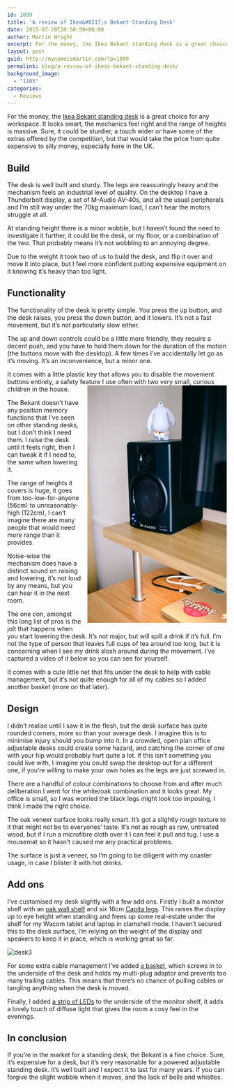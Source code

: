 ```yaml
---
id: 1099
title: 'A review of Ikea&#8217;s Bekant Standing Desk'
date: 2015-07-28T20:50:59+00:00
author: Martin Wright
excerpt: For the money, the Ikea Bekant standing desk is a great choice for any workspace. It looks smart, the mechanics feel right and the range of heights is massive.
layout: post
guid: http://mynameismartin.com/?p=1099
permalink: blog/a-review-of-ikeas-bekant-standing-desk/
background_image:
  - "1105"
categories:
  - Reviews
---
```

<p class="intro-para">
  For the money, the <a href="http://www.ikea.com/gb/en/catalog/products/S59061181/#/S09061188">Ikea Bekant standing desk</a> is a great choice for any workspace. It looks smart, the mechanics feel right and the range of heights is massive. Sure, it could be sturdier, a touch wider or have some of the extras offered by the competition, but that would take the price from quite expensive to silly money, especially here in the UK.
</p>

## Build

The desk is well built and sturdy. The legs are reassuringly heavy and the mechanism feels an industrial level of quality. On the desktop I have a Thunderbolt display, a set of M-Audio AV-40s, and all the usual peripherals and I’m still way under the 70kg maximum load, I can&#8217;t hear the motors struggle at all.

At standing height there is a minor wobble, but I haven’t found the need to investigate it further, it could be the desk, or my floor, or a combination of the two. That probably means it’s not wobbling to an annoying degree.

Due to the weight it took two of us to build the desk, and flip it over and move it into place, but I feel more confident putting expensive equipment on it knowing it&#8217;s heavy than too light.

## Functionality

The functionality of the desk is pretty simple. You press the up button, and the desk raises, you press the down button, and it lowers. It’s not a fast movement, but it’s not particularly slow either.

The up and down controls could be a little more friendly, they require a decent push, and you have to hold them down for the duration of the motion (the buttons move with the desktop). A few times I’ve accidentally let go as it’s moving. It’s an inconvenience, but a minor one.

It comes with a little plastic key that allows you to disable the movement buttons entirely, a safety feature I use often with two very small, curious children in the house.<img style="float: right; max-width: 320px; margin-left: 1em; margin-bottom: 1em;" src="/assets/img/blog-post-images/2015/07/desk2.jpg" alt="desk2" width="360" height="544" />

The Bekant doesn’t have any position memory functions that I’ve seen on other standing desks, but I don’t think I need them. I raise the desk until it feels right, then I can tweak it if I need to, the same when lowering it.

The range of heights it covers is huge, it goes from too-low-for-anyone (56cm) to unreasonably-high (122cm), I can’t imagine there are many people that would need more range than it provides.

Noise-wise the mechanism does have a distinct sound on raising and lowering, it&#8217;s not loud by any means, but you can hear it in the next room.

The one con, amongst this long list of pros is the jolt that happens when you start lowering the desk. It’s not major, but will spill a drink if it’s full. I’m not the type of person that leaves full cups of tea around too long, but it is concerning when I see my drink slosh around during the movement. I’ve captured a video of it below so you can see for yourself.



It comes with a cute little net that fits under the desk to help with cable management, but it’s not quite enough for all of my cables so I added another basket (more on that later).

## Design

I didn’t realise until I saw it in the flesh, but the desk surface has quite rounded corners, more so than your average desk. I imagine this is to minimise injury should you bump into it. In a crowded, open plan office adjustable desks could create some hazard, and catching the corner of one with your hip would probably hurt quite a lot. If this isn’t something you could live with, I imagine you could swap the desktop out for a different one, if you’re willing to make your own holes as the legs are just screwed in.

There are a handful of colour combinations to choose from and after much deliberation I went for the white/oak combination and it looks great. My office is small, so I was worried the black legs might look too imposing, I think I made the right choice.

The oak veneer surface looks really smart. It’s got a slightly rough texture to it that might not be to everyones’ taste. It’s not as rough as raw, untreated wood, but if I run a microfibre cloth over it I can feel it pull and tug. I use a mousemat so it hasn’t caused me any practical problems.

The surface is just a veneer, so I’m going to be diligent with my coaster usage, in case I blister it with hot drinks.

## Add ons

I’ve customised my desk slightly with a few add ons. Firstly I built a monitor shelf with an [oak wall shelf](http://www.ikea.com/gb/en/catalog/products/10056987/#/60054801) and six 16cm [Capita legs](http://www.ikea.com/gb/en/catalog/products/10267895/). This raises the display up to eye height when standing and frees up some real-estate under the shelf for my Wacom tablet and laptop in clamshell mode. I haven’t secured this to the desk surface, I’m relying on the weight of the display and speakers to keep it in place, which is working great so far.

<img class="aligncenter size-full wp-image-1103" src="/assets/img/blog-post-images/2015/07/desk3.jpg" alt="desk3" width="600" height="397" srcset="/assets/img/blog-post-images/2015/07/desk3.jpg 600w, /assets/img/blog-post-images/2015/07/desk3-300x199.jpg 300w" sizes="(max-width: 600px) 100vw, 600px" /> 

For some extra cable management I’ve added [a basket](http://www.ikea.com/gb/en/catalog/products/30200253/), which screws in to the underside of the desk and holds my multi-plug adaptor and prevents too many trailing cables. This means that there’s no chance of pulling cables or tangling anything when the desk is moved.

Finally, I added [a strip of LEDs](http://www.ikea.com/gb/en/catalog/products/00119419/) to the underside of the monitor shelf, it adds a lovely touch of diffuse light that gives the room a cosy feel in the evenings.

## In conclusion

If you’re in the market for a standing desk, the Bekant is a fine choice. Sure, it&#8217;s expensive for a desk, but it&#8217;s very reasonable for a powered adjustable standing desk. It’s well built and I expect it to last for many years. If you can forgive the slight wobble when it moves, and the lack of bells and whistles.